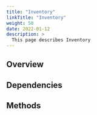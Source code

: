 ```yaml
---
title: "Inventory"
linkTitle: "Inventory"
weight: 50
date: 2022-01-12
description: >
  This page describes Inventory
---
```



## Overview


## Dependencies


## Methods

